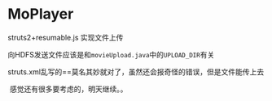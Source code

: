 # MoPlayer
  struts2+resumable.js 实现文件上传
  
  向HDFS发送文件应该是和`movieUpload.java`中的`UPLOAD_DIR`有关

  struts.xml乱写的==莫名其妙就对了，虽然还会报奇怪的错误，但是文件能传上去
  
  感觉还有很多要考虑的，明天继续。。  
